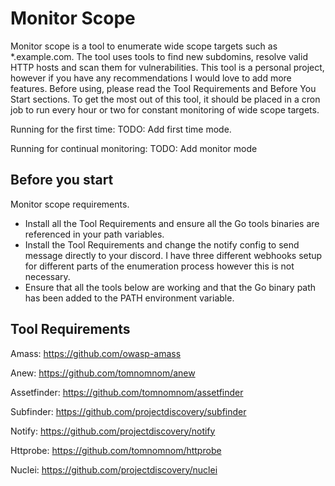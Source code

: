 # Monitor Scope

Monitor scope is a tool to enumerate wide scope targets such as *.example.com. The tool uses tools to find new subdomins, resolve valid HTTP hosts and scan them for vulnerabilities. This tool is a personal project, however if you have any recommendations I would love to add more features.
Before using, please read the Tool Requirements and Before You Start sections. To get the most out of this tool, it should be placed in a cron job to run every hour or two for constant monitoring of wide scope targets. 

Running for the first time:
TODO: Add first time mode. 

Running for continual monitoring:
TODO: Add monitor mode

## Before you start
Monitor scope requirements.
* Install all the Tool Requirements and ensure all the Go tools binaries are referenced in your path variables.
* Install the Tool Requirements and change the notify config to send message directly to your discord. I have three different webhooks setup for different parts of the enumeration process however this is not necessary.
* Ensure that all the tools below are working and that the Go binary path has been added to the PATH environment variable.  

## Tool Requirements
Amass:
https://github.com/owasp-amass

Anew:
https://github.com/tomnomnom/anew

Assetfinder:
https://github.com/tomnomnom/assetfinder

Subfinder:
https://github.com/projectdiscovery/subfinder

Notify:
https://github.com/projectdiscovery/notify

Httprobe:
https://github.com/tomnomnom/httprobe

Nuclei:
https://github.com/projectdiscovery/nuclei
